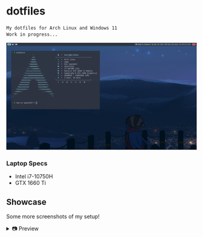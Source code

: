 # dotfiles

```markdown
My dotfiles for Arch Linux and Windows 11
Work in progress...
```

![Screenshot](https://raw.githubusercontent.com/stardustgd/dotfiles/assets/screenshot.png)

### Laptop Specs

- Intel i7-10750H
- GTX 1660 Ti

## Showcase

Some more screenshots of my setup!

<details>

<summary>📷 Preview</summary>
<br>

*Neovim with htop:*

![screenshot](https://raw.githubusercontent.com/stardustgd/dotfiles/assets/screenshot1.png)

*Rofi launcher*

![screenshot](https://raw.githubusercontent.com/stardustgd/dotfiles/assets/rofi.png)

*Lockscreen with [swaylock-effects](https://github.com/mortie/swaylock-effects)*

![screenshot](https://raw.githubusercontent.com/stardustgd/dotfiles/assets/lock.png)
  
</details>
